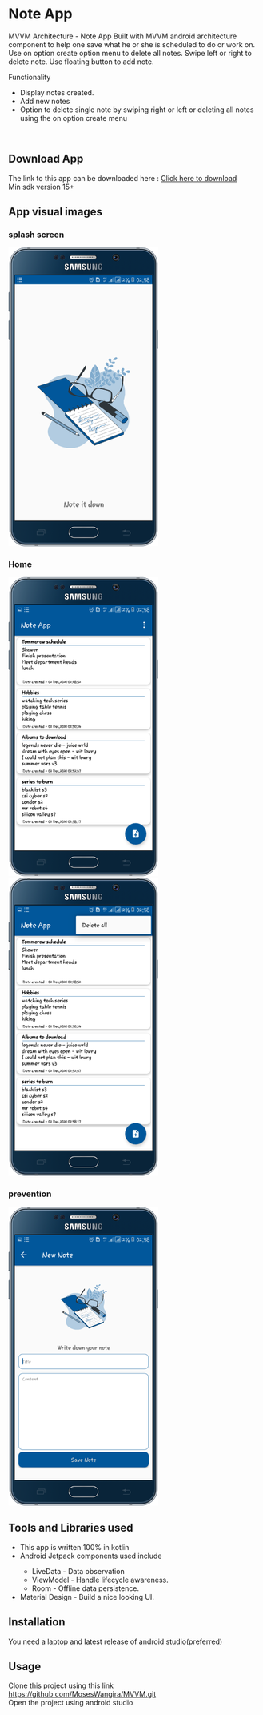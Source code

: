 # Note App
MVVM Architecture - Note App
Built with MVVM android architecture component to help one save what he or she is scheduled to do or work on.
Use on option create option menu to delete all notes.
Swipe left or right to delete note.
Use floating button to add note.

Functionality<br>
<ul>
  <li>Display notes created.</li>
  <li>Add new notes</li>
  <li>Option to delete single note by swiping right or left or deleting all notes using the on option create menu</li>
</ul>
<br>

## Download App
The link to this app can be downloaded here : <a href ="https://drive.google.com/file/d/1rP1Qun5v4IGtKxQtSIqBsUp5TMDkjCAD/view?usp=sharing">Click here to download</a>
<br>
Min sdk version 15+

## App visual images
### splash screen
<img src = "images/splash.png" width = "300"/>

### Home
<img src = "images/homy.png" width = "300"/> <img src = "images/delete.png" width = "300"/>

### prevention
<img src = "images/new.png" width = "300"/>
<br>

## Tools and Libraries used
<ul>
  <li>This app is written 100% in kotlin</li>
  <li>Android Jetpack components used include</li>
    <ul>
      <li>LiveData - Data observation
      </li>
      <li>
        ViewModel - Handle lifecycle awareness.
      </li>
      <li>
        Room - Offline data persistence.
      </li>
    </ul>
 
  <li>Material Design -  Build a nice looking UI.</li>
</ul>
 
  
## Installation
You need a laptop and latest release of android studio(preferred)

## Usage
Clone this project using this link <a href = "https://github.com/MosesWangira/MVVM.git">https://github.com/MosesWangira/MVVM.git</a><br>
Open the project using android studio


